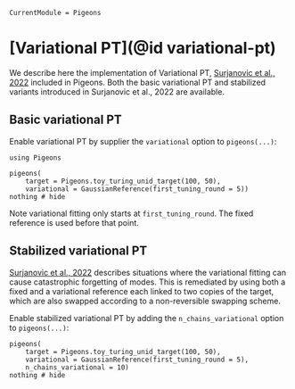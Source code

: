 ```@meta
CurrentModule = Pigeons
```

# [Variational PT](@id variational-pt)

We describe here the implementation 
of Variational PT, [Surjanovic et al., 2022](https://arxiv.org/abs/2206.00080) included in Pigeons. 
Both the basic variational PT and stabilized variants 
introduced in 
Surjanovic et al., 2022 are available. 


## Basic variational PT

Enable variational PT by supplier the `variational` option 
to `pigeons(...)`:

```@example variational
using Pigeons

pigeons(
    target = Pigeons.toy_turing_unid_target(100, 50), 
    variational = GaussianReference(first_tuning_round = 5))
nothing # hide
```

Note variational fitting only starts at `first_tuning_round`. 
The fixed reference is used before that point.


## Stabilized variational PT 

[Surjanovic et al., 2022](https://arxiv.org/abs/2206.00080) describes situations where the variational fitting can 
cause catastrophic forgetting of modes. 
This is remediated by using both a fixed and a variational 
reference each linked to two copies of the target, which 
are also swapped according to a non-reversible swapping 
scheme. 

Enable stabilized variational PT by adding the `n_chains_variational` option 
to `pigeons(...)`:

```@example variational
pigeons(
    target = Pigeons.toy_turing_unid_target(100, 50), 
    variational = GaussianReference(first_tuning_round = 5), 
    n_chains_variational = 10)
nothing # hide
```
